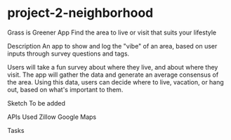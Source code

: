 # project-2-neighborhood

Grass is Greener App
Find the area to live or visit that suits your lifestyle

Description
An app to show and log the "vibe" of an area, based on user inputs through survey questions and tags.

Users will take a fun survey about where they live, and about where they visit. The app will gather the data and generate an average consensus of the area. Using this data, users can decide where to live, vacation, or hang out, based on what's important to them.

Sketch
To be added

APIs Used
Zillow Google Maps

Tasks
